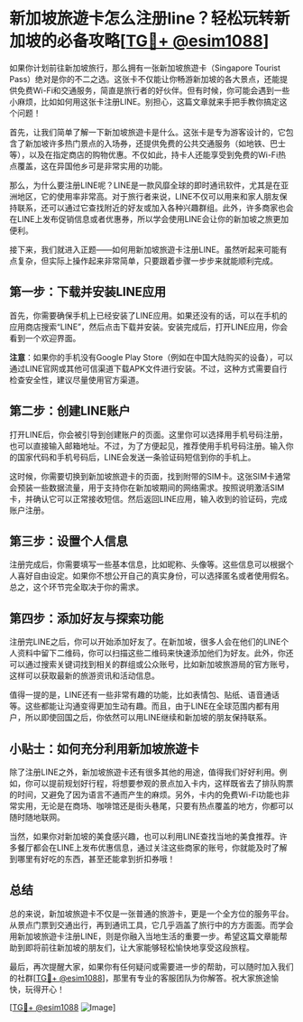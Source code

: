 # 新加坡旅遊卡怎么注册line？轻松玩转新加坡的必备攻略[[TG💪+ @esim1088](https://t.me/s/esim1088)]

如果你计划前往新加坡旅行，那么拥有一张新加坡旅遊卡（Singapore Tourist Pass）绝对是你的不二之选。这张卡不仅能让你畅游新加坡的各大景点，还能提供免费Wi-Fi和交通服务，简直是旅行者的好伙伴。但有时候，你可能会遇到一些小麻烦，比如如何用这张卡注册LINE。别担心，这篇文章就来手把手教你搞定这个问题！

首先，让我们简单了解一下新加坡旅遊卡是什么。这张卡是专为游客设计的，它包含了新加坡许多热门景点的入场券，还提供免费的公共交通服务（如地铁、巴士等），以及在指定商店的购物优惠。不仅如此，持卡人还能享受到免费的Wi-Fi热点覆盖，这在异国他乡可是非常实用的功能。

那么，为什么要注册LINE呢？LINE是一款风靡全球的即时通讯软件，尤其是在亚洲地区，它的使用率非常高。对于旅行者来说，LINE不仅可以用来和家人朋友保持联系，还可以通过它查找附近的好友或加入各种兴趣群组。此外，许多商家也会在LINE上发布促销信息或者优惠券，所以学会使用LINE会让你的新加坡之旅更加便利。

接下来，我们就进入正题——如何用新加坡旅遊卡注册LINE。虽然听起来可能有点复杂，但实际上操作起来非常简单，只要跟着步骤一步步来就能顺利完成。

## 第一步：下载并安装LINE应用

首先，你需要确保手机上已经安装了LINE应用。如果还没有的话，可以在手机的应用商店搜索“LINE”，然后点击下载并安装。安装完成后，打开LINE应用，你会看到一个欢迎界面。

**注意**：如果你的手机没有Google Play Store（例如在中国大陆购买的设备），可以通过LINE官网或其他可信渠道下载APK文件进行安装。不过，这种方式需要自行检查安全性，建议尽量使用官方渠道。

## 第二步：创建LINE账户

打开LINE后，你会被引导到创建账户的页面。这里你可以选择用手机号码注册，也可以直接输入邮箱地址。不过，为了方便起见，推荐使用手机号码注册。输入你的国家代码和手机号码后，LINE会发送一条验证码短信到你的手机上。

这时候，你需要切换到新加坡旅遊卡的页面，找到附带的SIM卡。这张SIM卡通常会预装一些数据流量，用于支持你在新加坡期间的网络需求。按照说明激活SIM卡，并确认它可以正常接收短信。然后返回LINE应用，输入收到的验证码，完成账户注册。

## 第三步：设置个人信息

注册完成后，你需要填写一些基本信息，比如昵称、头像等。这些信息可以根据个人喜好自由设定。如果你不想公开自己的真实身份，可以选择匿名或者使用假名。总之，这个环节完全取决于你的需求。

## 第四步：添加好友与探索功能

注册完LINE之后，你可以开始添加好友了。在新加坡，很多人会在他们的LINE个人资料中留下二维码，你可以扫描这些二维码来快速添加他们为好友。此外，你还可以通过搜索关键词找到相关的群组或公众账号，比如新加坡旅游局的官方账号，这样可以获取最新的旅游资讯和活动信息。

值得一提的是，LINE还有一些非常有趣的功能，比如表情包、贴纸、语音通话等。这些都能让沟通变得更加生动有趣。而且，由于LINE在全球范围内都有用户，所以即使回国之后，你依然可以用LINE继续和新加坡的朋友保持联系。

## 小贴士：如何充分利用新加坡旅遊卡

除了注册LINE之外，新加坡旅遊卡还有很多其他的用途，值得我们好好利用。例如，你可以提前规划好行程，将想要参观的景点加入卡内，这样既省去了排队购票的时间，又避免了因为语言不通而产生的麻烦。另外，卡内的免费Wi-Fi功能也非常实用，无论是在商场、咖啡馆还是街头巷尾，只要有热点覆盖的地方，你都可以随时随地联网。

当然，如果你对新加坡的美食感兴趣，也可以利用LINE查找当地的美食推荐。许多餐厅都会在LINE上发布优惠信息，通过关注这些商家的账号，你就能及时了解到哪里有好吃的东西，甚至还能拿到折扣券哦！

## 总结

总的来说，新加坡旅遊卡不仅是一张普通的旅游卡，更是一个全方位的服务平台。从景点门票到交通出行，再到通讯工具，它几乎涵盖了旅行中的方方面面。而学会用新加坡旅遊卡注册LINE，则是你融入当地生活的重要一步。希望这篇文章能帮助到即将前往新加坡的朋友们，让大家能够轻松愉快地享受这段旅程。

最后，再次提醒大家，如果你有任何疑问或需要进一步的帮助，可以随时加入我们的社群[[TG💪+ @esim1088](https://t.me/s/esim1088)]，那里有专业的客服团队为你解答。祝大家旅途愉快，玩得开心！

[[TG💪+ @esim1088](https://t.me/s/esim1088) ![Image](https://i.postimg.cc/4NQfJmqS/Snipaste-2025-05-13-00-14-12.png)]
